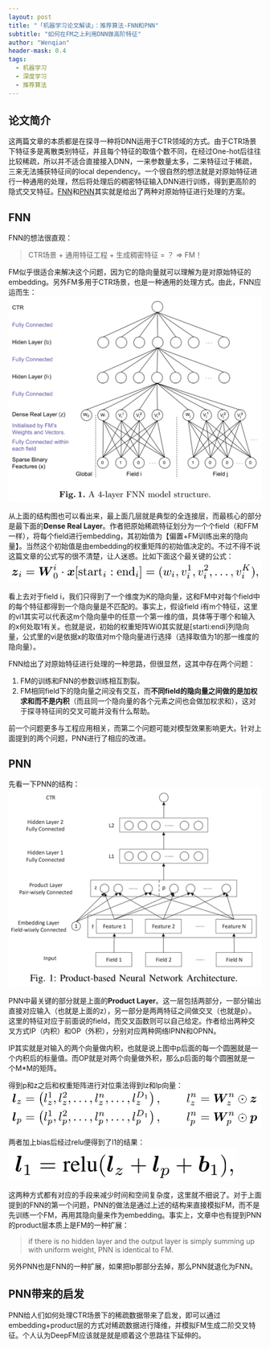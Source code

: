 ```yaml
---
layout: post
title: "「机器学习论文解读」：推荐算法-FNN和PNN"
subtitle: "如何在FM之上利用DNN做高阶特征"
author: "Wenqian"
header-mask: 0.4
tags:
  - 机器学习
  - 深度学习
  - 推荐算法
---
```


## 论文简介
这两篇文章的本质都是在探寻一种将DNN运用于CTR领域的方式。由于CTR场景下特征多是离散类别特征，并且每个特征的取值个数不同，在经过One-hot后往往比较稀疏，所以并不适合直接接入DNN，一来参数量太多，二来特征过于稀疏，三来无法捕获特征间的local dependency。一个很自然的想法就是对原始特征进行一种通用的处理，然后将处理后的稠密特征输入DNN进行训练，得到更高阶的隐式交叉特征。[FNN](https://arxiv.org/abs/1601.02376)和[PNN](https://arxiv.org/abs/1611.00144)其实就是给出了两种对原始特征进行处理的方案。

## FNN
FNN的想法很直观：
> CTR场景 + 通用特征工程 + 生成稠密特征 = ？ => FM！

FM似乎很适合来解决这个问题，因为它的隐向量就可以理解为是对原始特征的embedding。另外FM多用于CTR场景，也是一种通用的处理方式。由此，FNN应运而生：
![img](/img/in-post/papers/fnnpnn/fnn.png)

从上面的结构图也可以看出来，最上面几层就是典型的全连接层，而最核心的部分是最下面的**Dense Real Layer**。作者把原始稀疏特征划分为一个个field（和FFM一样），将每个field进行embedding，其初始值为【偏置+FM训练出来的隐向量】。当然这个初始值是由embedding的权重矩阵的初始值决定的。不过不得不说这篇文章的公式写的很不清楚，让人迷惑。比如下面这个最关键的公式：
![img](/img/in-post/papers/fnnpnn/fnnfml.png)

看上去对于field i，我们只得到了一个维度为K的隐向量，这和FM中对每个field中的每个特征都得到一个隐向量是不匹配的。事实上，假设field i有m个特征，这里的vi1其实可以代表这m个隐向量中的任意一个第一维的值，具体等于哪个和输入的x何处取1有关。也就是说，初始的权重矩阵Wi0其实就是[starti:endi]列隐向量，公式里的vi是依据x的取值对m个隐向量进行选择（选择取值为1的那一维度的隐向量）。

FNN给出了对原始特征进行处理的一种思路，但很显然，这其中存在两个问题：
1. FM的训练和FNN的参数训练相互割裂。
2. FM相同field下的隐向量之间没有交互，而**不同field的隐向量之间做的是加权求和而不是内积**（而且同一个隐向量的各个元素之间也会做加权求和），这对于探寻特征间的交叉可能并没有什么帮助。

前一个问题更多与工程应用相关，而第二个问题可能对模型效果影响更大。针对上面提到的两个问题，PNN进行了相应的改进。

## PNN
先看一下PNN的结构：
![img](/img/in-post/papers/fnnpnn/pnn.png)

PNN中最关键的部分就是上面的**Product Layer**。这一层包括两部分，一部分输出直接对应输入（也就是上面的z），另一部分是两两特征之间做交叉（也就是p）。这里的特征对应于前面说的field，而交叉函数则可以自己给定。作者给出两种交叉方式IP（内积）和OP（外积），分别对应两种网络IPNN和OPNN。

IP其实就是对输入的两个向量做内积，也就是说上图中p后面的每一个圆圈就是一个内积后的标量值。而OP就是对两个向量做外积，那么p后面的每个圆圈就是一个M*M的矩阵。

得到p和z之后和权重矩阵进行对位乘法得到lz和lp向量：
![img](/img/in-post/papers/fnnpnn/lplz.png)

两者加上bias后经过relu便得到了l1的结果：
![img](/img/in-post/papers/fnnpnn/l1.png)

这两种方式都有对应的手段来减少时间和空间复杂度，这里就不细说了。对于上面提到的FNN的第一个问题，PNN的做法是通过上述的结构来直接模拟FM，而不是先训练一个FM，再用其隐向量来作为embedding。事实上，文章中也有提到PNN的product层本质上是FM的一种扩展：
> if there is no hidden layer and the output layer
is simply summing up with uniform weight, PNN is identical
to FM.

另外PNN也是FNN的一种扩展，如果把lp那部分去掉，那么PNN就退化为FNN。

## PNN带来的启发
PNN给人们如何处理CTR场景下的稀疏数据带来了启发，即可以通过embedding+product层的方式对稀疏数据进行降维，并模拟FM生成二阶交叉特征。个人认为DeepFM应该就是就是顺着这个思路往下延伸的。
